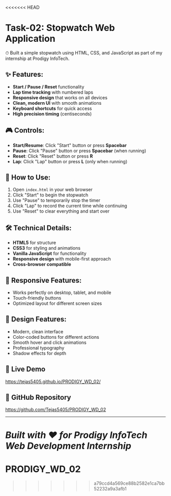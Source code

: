 <<<<<<< HEAD
# Task-02: Stopwatch Web Application

⏱ Built a simple stopwatch using HTML, CSS, and JavaScript as part of my internship at Prodigy InfoTech.

## ✨ Features:

- **Start / Pause / Reset** functionality
- **Lap time tracking** with numbered laps
- **Responsive design** that works on all devices
- **Clean, modern UI** with smooth animations
- **Keyboard shortcuts** for quick access
- **High precision timing** (centiseconds)

## 🎮 Controls:

- **Start/Resume**: Click "Start" button or press **Spacebar**
- **Pause**: Click "Pause" button or press **Spacebar** (when running)
- **Reset**: Click "Reset" button or press **R**
- **Lap**: Click "Lap" button or press **L** (only when running)

## 🚀 How to Use:

1. Open `index.html` in your web browser
2. Click "Start" to begin the stopwatch
3. Use "Pause" to temporarily stop the timer
4. Click "Lap" to record the current time while continuing
5. Use "Reset" to clear everything and start over

## 🛠️ Technical Details:

- **HTML5** for structure
- **CSS3** for styling and animations
- **Vanilla JavaScript** for functionality
- **Responsive design** with mobile-first approach
- **Cross-browser compatible**

## 📱 Responsive Features:

- Works perfectly on desktop, tablet, and mobile
- Touch-friendly buttons
- Optimized layout for different screen sizes

## 🎨 Design Features:

- Modern, clean interface
- Color-coded buttons for different actions
- Smooth hover and click animations
- Professional typography
- Shadow effects for depth

## 🔗 Live Demo

https://tejas5405.github.io/PRODIGY_WD_02/

## 📂 GitHub Repository

https://github.com/Tejas5405/PRODIGY_WD_02

---

_Built with ❤️ for Prodigy InfoTech Web Development Internship_
=======
# PRODIGY_WD_02
>>>>>>> a79ccd4a569ce88b2582e1ca7bb52232a9a3afb1
